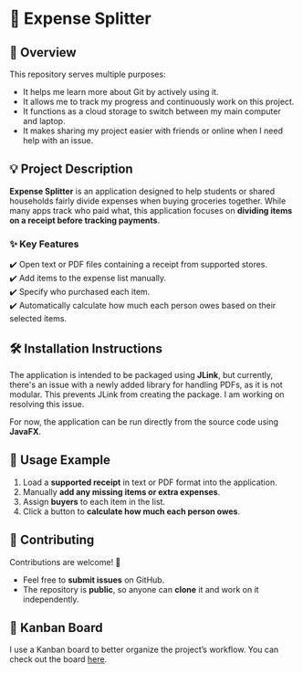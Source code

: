 # 🛒 Expense Splitter  

## 📌 Overview  
This repository serves multiple purposes:  
- It helps me learn more about Git by actively using it.  
- It allows me to track my progress and continuously work on this project.  
- It functions as a cloud storage to switch between my main computer and laptop.  
- It makes sharing my project easier with friends or online when I need help with an issue.  

## 💡 Project Description  
**Expense Splitter** is an application designed to help students or shared households fairly divide expenses when buying groceries together. While many apps track who paid what, this application focuses on **dividing items on a receipt before tracking payments**.  

### ✨ Key Features  
✔️ Open text or PDF files containing a receipt from supported stores.  
✔️ Add items to the expense list manually.  
✔️ Specify who purchased each item.  
✔️ Automatically calculate how much each person owes based on their selected items.  

## 🛠 Installation Instructions  
The application is intended to be packaged using **JLink**, but currently, there's an issue with a newly added library for handling PDFs, as it is not modular. This prevents JLink from creating the package. I am working on resolving this issue.  

For now, the application can be run directly from the source code using **JavaFX**.  

## 🚀 Usage Example  
1. Load a **supported receipt** in text or PDF format into the application.  
2. Manually **add any missing items or extra expenses**.  
3. Assign **buyers** to each item in the list.  
4. Click a button to **calculate how much each person owes**.  

## 🤝 Contributing  
Contributions are welcome! 🎉  
- Feel free to **submit issues** on GitHub.  
- The repository is **public**, so anyone can **clone** it and work on it independently.  

## 📌 Kanban Board  
I use a Kanban board to better organize the project’s workflow. You can check out the board [here](https://trello.com/invite/b/67d360cb6ec6615a3c5111c9/ATTIc5b4edf112045cc09c717aa17af7c4a803A0620B/ripartizione-spesa).  
